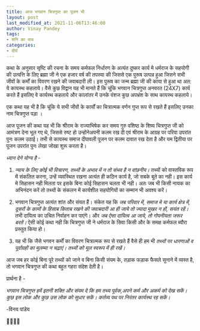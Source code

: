 ```yaml
---
title: आज भगवान चित्रगुप्त का पूजन भी
layout: post
last_modified_at: 2021-11-06T13:46:00
author: Vinay Pandey
tags:
- शनि का सच
categories:
- दीर्घ
---
```

कथा के अनुसार सृष्टि की रचना के समय कर्मफल निर्धारण के अत्यंत दुष्कर  कार्य मे धर्मराज के सहयोगी की उत्पत्ति के लिए ब्रह्मा जी ने एक हजार वर्ष की तपस्या की जिससे एक पुरूष उत्पन्न हुआ जिसने सभी जीवों के कर्मों का विवरण रखने की जवाबदारी ली। इस पुरूष का जन्म ब्रह्मा जी की काया से हुआ था अत: ये कायस्थ कहलाये। वैसे कुछ विद्वान यह भी मानते हैं कि चूंकि भगवान चित्रगुप्त अनवरत (24X7) कार्य करते हैं इसलिए वे कार्यस्थ कहलाये और कालांतर में उनके वंशज कुछ अपभ्रंश के साथ कायस्थ कहलाये। 

एक कथा यह भी है कि चूंकि ये सभी जीवों के कार्यों का चित्रात्मक वर्णन गुप्त रूप से रखते हैं इसलिए उनका नाम चित्रगुप्त पड़ा । 

आज पूजन की कथा यह भी कि श्रीराम के राज्याभिषेक कर समय गुरु वशिष्ठ के शिष्य चित्रगुप्त जी को आमंत्रण देना भूल गए थे, जिससे रुष्ट हो उन्होंनेअपनी कलम रख दी एवं श्रीराम के आग्रह पर परिवा उपरांत पुनः कलम उठाई। तभी से कायस्थ समाज दीपावली पूजन पर कलम दावात रख देता है और यम द्वितीया पर पूजन उपरांत पुनः लेखा जोखा शुरू करता है। 

*ध्यान देने योग्य है* - 

1. *न्याय के लिए कोई भी विचारण, तथ्यों के अभाव में न तो संभव है न वांछनीय।* तथ्यों को वास्तविक रूप में संकलित करना, उन्हें व्यवस्थित रखना अत्यंत ही कठिन कार्य है, जो सबके बूते का नही। इस कार्य मे सिहासन नही मिलता पर इसके बिना कोई सिहासन चलता भी नही। अतः जब भी किसी नायक का अभिनंदन करें तो तथ्यों के संकलन में कार्यशील सहयोगियों का सम्मान भी अवश्य करें।

2. भगवान चित्रगुप्त अत्यंत शांत और संयत हैं। संकेत यह कि *जब परिवार में, समाज मे या कार्य क्षेत्र में, दूसरों के कामों के हिसाब किताब रखने की जवाबदारी आ ही जाये तो ज्यादा मुखर न हों, सयंत रहें।* तभी दायित्व का उचित निर्वाहन कर पाएंगे। और *जब ऐसा दायित्व आ जाये, तो गोपनीयता जरूर बरतें।*  ऐसी कोई कथा नही कि चित्रगुप्त जी ने धर्मराज के सिवा किसी और के समक्ष कर्मफल ब्यौरा प्रस्तुत किया हो। 

3. यह भी कि जैसे भगवन कर्मों का विवरण चित्रात्मक रूप से रखते हैं वैसे ही हम भी *तथ्यों पर  धारणाओं व पूर्वाग्रहों का मुलम्मा न चढ़ाएं। तथ्यों को मूल स्वरूप में ही रखें।* 

आज जब हर कोई बिना पूरे तथ्यों को जाने व बिना किसी संयम के, तड़ाक फड़ाक फैसले सुनाने में व्यस्त है, तो भगवान चित्रगुप्त की कथा बहुत गहरा संदेश देती है। 

प्रार्थना है -

*भगवान चित्रगुप्त हमें इतनी शक्ति और संयम दे कि हम तथ्य पूर्वक,अपने कर्म और अकर्म को देख सकें। कुछ इस लोक और कुछ उस लोक को सुधार सकें। कर्तव्य पथ पर निरंतर कार्यस्थ रह सकें।*

-विनय पांडेय

🙏🌷🌷🙏


